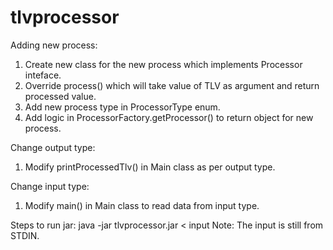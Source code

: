 # tlvprocessor
Adding new process:
1. Create new class for the new process which implements Processor inteface.
2. Override process() which will take value of TLV as argument and return processed value.
3. Add new process type in ProcessorType enum.
4. Add logic in ProcessorFactory.getProcessor() to return object for new process.

Change output type:
1. Modify printProcessedTlv() in Main class as per output type.

Change input type:
1. Modify main() in Main class to read data from input type.

Steps to run jar:
java -jar tlvprocessor.jar < input
Note: The input is still from STDIN.
